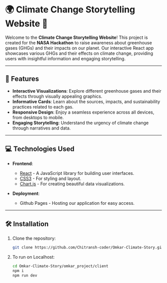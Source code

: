 # 🌍 Climate Change Storytelling Website 🌱

Welcome to the **Climate Change Storytelling Website**! This project is created for the **NASA Hackathon** to raise awareness about greenhouse gases (GHGs) and their impacts on our planet. Our interactive React app showcases various GHGs and their effects on climate change, providing users with insightful information and engaging storytelling.

---

## 🎨 Features

- **Interactive Visualizations**: Explore different greenhouse gases and their effects through visually appealing graphics.
- **Informative Cards**: Learn about the sources, impacts, and sustainability practices related to each gas.
- **Responsive Design**: Enjoy a seamless experience across all devices, from desktops to mobile.
- **Engaging Storytelling**: Understand the urgency of climate change through narratives and data.

---

## 💻 Technologies Used

- **Frontend**: 
  - [React](https://reactjs.org/) - A JavaScript library for building user interfaces.
  - [CSS3](https://www.w3schools.com/css/) - For styling and layout.
  - [Chart.js](https://www.chartjs.org/) - For creating beautiful data visualizations.

- **Deployment**: 
  - Github Pages - Hosting our application for easy access.

---

## 🛠️ Installation

1. Clone the repository:

   ```bash
   git clone https://github.com/Chitransh-coder/Omkar-Climate-Story.git
   
2. To run on Localhost:

   ```bash
   cd Omkar-Climate-Story/omkar_project/client
   npm i
   npm run dev
